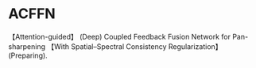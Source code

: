 # ACFFN
【Attention-guided】 (Deep) Coupled Feedback Fusion Network for Pan-sharpening 【With Spatial–Spectral Consistency Regularization】 (Preparing).
